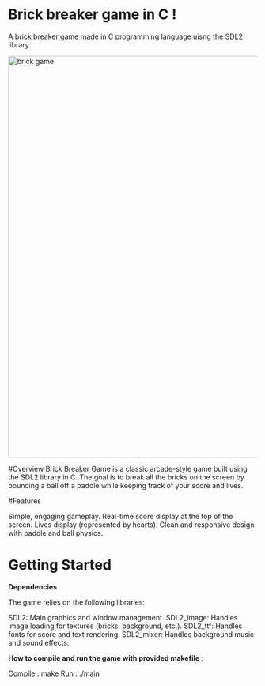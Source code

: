# Brick breaker game in C !
A brick breaker game made in C programming language uisng the SDL2 library.

<img width="812" alt="brick game" src="https://github.com/user-attachments/assets/b25879fc-cf5b-481b-b98e-9b11da126a9f" />


#Overview
Brick Breaker Game is a classic arcade-style game built using the SDL2 library in C. The goal is to break all the bricks on the screen by bouncing a ball off a paddle while keeping track of your score and lives.

#Features

Simple, engaging gameplay.
Real-time score display at the top of the screen.
Lives display (represented by hearts).
Clean and responsive design with paddle and ball physics.


# Getting Started 

**Dependencies**

The game relies on the following libraries:

SDL2: Main graphics and window management.
SDL2_image: Handles image loading for textures (bricks, background, etc.).
SDL2_ttf: Handles fonts for score and text rendering.
SDL2_mixer: Handles background music and sound effects.


**How to compile and run the game with provided makefile** : 

Compile : make
Run  : ./main

